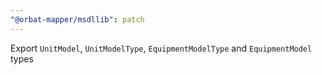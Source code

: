```yaml
---
"@orbat-mapper/msdllib": patch
---
```


Export `UnitModel`, `UnitModelType`, `EquipmentModelType` and `EquipmentModel` types
